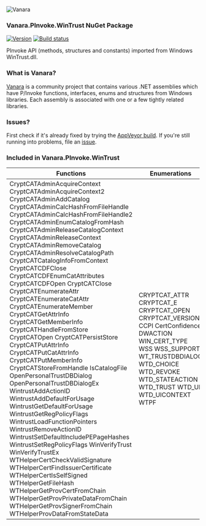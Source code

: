 ﻿![Vanara](https://raw.githubusercontent.com/dahall/Vanara/master/docs/icons/VanaraHeading.png)
### **Vanara.PInvoke.WinTrust NuGet Package**
[![Version](https://img.shields.io/nuget/v/Vanara.PInvoke.WinTrust?label=NuGet&style=flat-square)](https://github.com/dahall/Vanara/releases)
[![Build status](https://img.shields.io/appveyor/build/dahall/vanara?label=AppVeyor%20build&style=flat-square)](https://ci.appveyor.com/project/dahall/vanara)

PInvoke API (methods, structures and constants) imported from Windows WinTrust.dll.

### **What is Vanara?**

[Vanara](https://github.com/dahall/Vanara) is a community project that contains various .NET assemblies which have P/Invoke functions, interfaces, enums and structures from Windows libraries. Each assembly is associated with one or a few tightly related libraries.

### **Issues?**

First check if it's already fixed by trying the [AppVeyor build](https://ci.appveyor.com/nuget/vanara-prerelease).
If you're still running into problems, file an [issue](https://github.com/dahall/Vanara/issues).

### **Included in Vanara.PInvoke.WinTrust**

Functions | Enumerations | Structures
--- | --- | ---
CryptCATAdminAcquireContext CryptCATAdminAcquireContext2 CryptCATAdminAddCatalog CryptCATAdminCalcHashFromFileHandle CryptCATAdminCalcHashFromFileHandle2 CryptCATAdminEnumCatalogFromHash CryptCATAdminReleaseCatalogContext CryptCATAdminReleaseContext CryptCATAdminRemoveCatalog CryptCATAdminResolveCatalogPath CryptCATCatalogInfoFromContext CryptCATCDFClose CryptCATCDFEnumCatAttributes CryptCATCDFOpen CryptCATClose CryptCATEnumerateAttr CryptCATEnumerateCatAttr CryptCATEnumerateMember CryptCATGetAttrInfo CryptCATGetMemberInfo CryptCATHandleFromStore CryptCATOpen CryptCATPersistStore CryptCATPutAttrInfo CryptCATPutCatAttrInfo CryptCATPutMemberInfo CryptCATStoreFromHandle IsCatalogFile OpenPersonalTrustDBDialog OpenPersonalTrustDBDialogEx WintrustAddActionID WintrustAddDefaultForUsage WintrustGetDefaultForUsage WintrustGetRegPolicyFlags WintrustLoadFunctionPointers WintrustRemoveActionID WintrustSetDefaultIncludePEPageHashes WintrustSetRegPolicyFlags WinVerifyTrust WinVerifyTrustEx WTHelperCertCheckValidSignature WTHelperCertFindIssuerCertificate WTHelperCertIsSelfSigned WTHelperGetFileHash WTHelperGetProvCertFromChain WTHelperGetProvPrivateDataFromChain WTHelperGetProvSignerFromChain WTHelperProvDataFromStateData  | CRYPTCAT_ATTR CRYPTCAT_E CRYPTCAT_OPEN CRYPTCAT_VERSION CCPI CertConfidence DWACTION WIN_CERT_TYPE WSS WSS_SUPPORT WT_TRUSTDBDIALOG WTD_CHOICE WTD_REVOKE WTD_STATEACTION WTD_TRUST WTD_UI WTD_UICONTEXT WTPF                                | CATALOG_INFO CRYPTCATATTRIBUTE CRYPTCATCDF CRYPTCATMEMBER CRYPTCATSTORE HCATALOG HCATINFO CONFIG_CI_PROV_INFO CONFIG_CI_PROV_INFO_RESULT DRIVER_VER_INFO DRIVER_VER_MAJORMINOR WTD_GENERIC_CHAIN_POLICY_CREATE_INFO WTD_GENERIC_CHAIN_POLICY_DATA WTD_GENERIC_CHAIN_POLICY_SIGNER_INFO CRYPT_PROVIDER_CERT CRYPT_PROVIDER_DATA CRYPT_PROVIDER_DEFUSAGE CRYPT_PROVIDER_FUNCTIONS CRYPT_PROVIDER_PRIVDATA CRYPT_PROVIDER_REGDEFUSAGE CRYPT_PROVIDER_SGNR CRYPT_PROVIDER_SIGSTATE CRYPT_PROVUI_DATA CRYPT_PROVUI_FUNCS CRYPT_REGISTER_ACTIONID CRYPT_TRUST_REG_ENTRY HCATADMIN HCRYPTMSG SPC_INDIRECT_DATA_CONTENT WIN_CERTIFICATE WINTRUST_BLOB_INFO WINTRUST_CATALOG_INFO WINTRUST_CERT_INFO WINTRUST_FILE_INFO WINTRUST_SGNR_INFO WINTRUST_SIGNATURE_SETTINGS WINTRUST_DATA            
